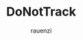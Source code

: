 ---
title: DoNotTrack
author: rauenzi
description_markdown: >-
  Stops Discord from tracking everything you do like Sentry and Analytics.
github: https://github.com/rauenzi
download: https://github.com/rauenzi/BetterDiscordAddons/tree/master/Plugins/DoNotTrack
support: https://discordapp.com/invite/cdzD9wF
tags:
layout: product
---